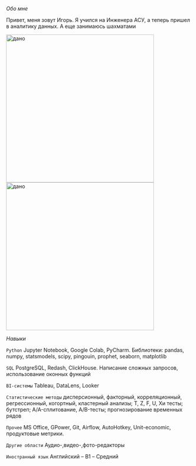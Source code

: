 
*Обо мне*

Привет, меня зовут Игорь. Я учился на Инженера АСУ, а теперь пришел в аналитику данных. А еще занимаюсь шахматами

<img src="images/DA.jpg" alt="дано" width="400"> <img src="images/SQL.jpg" alt="дано" width="400"> 

*Навыки*

`Python`
Jupyter Notebook, Google Colab, PyCharm. Библиотеки: pandas, numpy, statsmodels, scipy, pingouin, prophet, seaborn, matplotlib

`SQL`
PostgreSQL, Redash, ClickHouse. Написание сложных запросов, использование оконных функций

`BI-системы`
Tableau, DataLens, Looker

`Статистические методы`
дисперсионный, факторный, корреляционный, регрессионный, когортный, кластерный анализы; T, Z, F, U, Хи тесты; бутстреп; A/A-сплитование, A/B-тесты; прогнозирование временных рядов

`Прочее`
MS Office, GPower, Git, Airflow, AutoHotkey, Unit-economic, продуктовые метрики. 

`Другие области`
Аудио-,видео-,фото-редакторы

`Иностранный язык`
Английский – B1 – Средний
